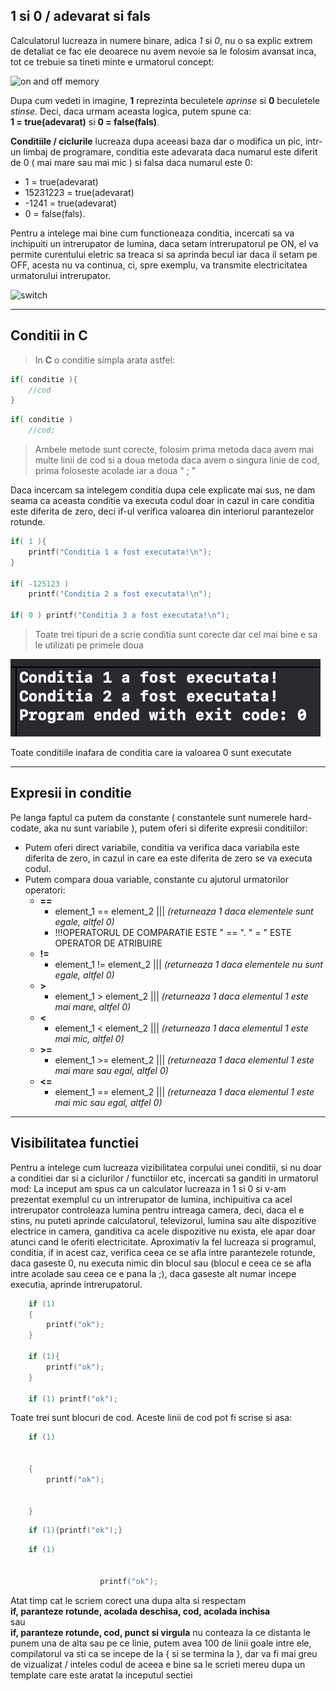 ## 1 si 0 / adevarat si fals

Calculatorul lucreaza in numere binare, adica *1* si *0*, nu o sa explic extrem de detaliat ce fac ele deoarece nu avem nevoie sa le folosim avansat inca, tot ce trebuie sa tineti minte e urmatorul concept:

![on and off memory](https://i.ytimg.com/vi/Xpk67YzOn5w/mqdefault.jpg)

Dupa cum vedeti in imagine, **1** reprezinta beculetele *aprinse* si **0** beculetele *stinse*.
Deci, daca urmam aceasta logica, putem spune ca: 
<br>__1 = true(adevarat)__ si __0 = false(fals)__.

**Conditiile / ciclurile** lucreaza dupa aceeasi baza dar o modifica un pic, intr-un limbaj de programare, conditia este adevarata daca numarul este diferit de 0 ( mai mare sau mai mic ) si falsa daca numarul este 0:
- 1 = true(adevarat)
- 15231223 = true(adevarat)
- -1241 = true(adevarat)
- 0 = false(fals).

Pentru a intelege mai bine cum functioneaza conditia, incercati sa va inchipuiti un intrerupator de lumina, daca setam intrerupatorul pe ON, el va permite curentului eletric sa treaca si sa aprinda becul iar daca il setam pe OFF, acesta nu va continua, ci, spre exemplu, va transmite electricitatea urmatorului intrerupator.

![switch](https://qph.fs.quoracdn.net/main-qimg-62f126ef48af2bfa032c8a7930b59777-lq)

---

## Conditii in C

>In __C__ o conditie simpla arata astfel:
```c
if( conditie ){
    //cod
}
```
```c
if( conditie )
    //cod;
```
>Ambele metode sunt corecte, folosim prima metoda daca avem mai multe linii de cod si a doua metoda daca avem o singura linie de cod, prima foloseste acolade iar a doua " ; "

Daca incercam sa intelegem conditia dupa cele explicate mai sus, ne dam seama ca aceasta conditie va executa codul doar in cazul in care conditia este diferita de zero, deci if-ul verifica valoarea din interiorul parantezelor rotunde.

```c
if( 1 ){
    printf("Conditia 1 a fost executata!\n");
}

if( -125123 )
    printf("Conditia 2 a fost executata!\n");

if( 0 ) printf("Conditia 3 a fost executata!\n");
```
> Toate trei tipuri de a scrie conditia sunt corecte dar cel mai bine e sa le utilizati pe primele doua

![ss](../resources/conditii_ss.png)

Toate conditiile inafara de conditia care ia valoarea 0 sunt executate

---

## Expresii in conditie

Pe langa faptul ca putem da constante ( constantele sunt numerele hard-codate, aka nu sunt variabile ), putem oferi si diferite expresii conditiilor:
- Putem oferi direct variabile, conditia va verifica daca variabila este diferita de zero, in cazul in care ea este diferita de zero se va executa codul.
- Putem compara doua variable, constante cu ajutorul urmatorilor operatori:
    - **==** 
        - element_1 == element_2 ||| *(returneaza 1 daca elementele sunt egale, altfel 0)*
        - !!!OPERATORUL DE COMPARATIE ESTE " == ". " = " ESTE OPERATOR DE ATRIBUIRE
    - **!=** 
        - element_1 != element_2 ||| *(returneaza 1 daca elementele nu sunt egale, altfel 0)*
    - **>**  
        - element_1 > element_2  ||| *(returneaza 1 daca elementul 1 este mai mare, altfel 0)*
    - **<**  
        - element_1 < element_2  ||| *(returneaza 1 daca elementul 1 este mai mic, altfel 0)*
    - **>=** 
        - element_1 >= element_2 ||| *(returneaza 1 daca elementul 1 este mai mare sau egal, altfel 0)*
    - **<=** 
        - element_1 == element_2 ||| *(returneaza 1 daca elementul 1 este mai mic sau egal, altfel 0)*

---

## Visibilitatea functiei

Pentru a intelege cum lucreaza vizibilitatea corpului unei conditii, si nu doar a conditiei dar si a ciclurilor / functiilor etc, incercati sa ganditi in urmatorul mod:
La inceput am spus ca un calculator lucreaza in 1 si 0 si v-am prezentat exemplul cu un intrerupator de lumina, inchipuitiva ca acel intrerupator controleaza lumina pentru intreaga camera, deci, daca el e stins, nu puteti aprinde calculatorul, televizorul, lumina sau alte dispozitive electrice in camera, ganditiva ca acele dispozitive nu exista, ele apar doar atunci cand le oferiti electricitate.
Aproximativ la fel lucreaza si programul, conditia, if in acest caz, verifica ceea ce se afla intre parantezele rotunde, daca gaseste 0, nu executa nimic din blocul sau (blocul e ceea ce se afla intre acolade sau ceea ce e pana la ;), daca gaseste alt numar incepe executia, aprinde intrerupatorul.

```c
	if (1) 
	{
		printf("ok");
	}

	if (1){
		printf("ok");
	}

	if (1) printf("ok");
```

Toate trei sunt blocuri de cod. Aceste linii de cod pot fi scrise si asa:

```c
	if (1) 
	
	
	{
		printf("ok");


	}
```
```c
	if (1){printf("ok");}
```
```c
	if (1)			
				
		
					printf("ok");
```

Atat timp cat le scriem corect una dupa alta si respectam 
<br>__if, paranteze rotunde, acolada deschisa, cod, acolada inchisa__ 
<br>sau 
<br>__if, paranteze rotunde, cod, punct si virgula__
nu conteaza la ce distanta le punem una de alta sau pe ce linie, putem avea 100 de linii goale intre ele, compilatorul va sti ca se incepe de la { si se termina la }, dar va fi mai greu de vizualizat / inteles codul de aceea e bine sa le scrieti mereu dupa un template care este aratat la inceputul sectiei

<!--
https://docs.github.com/en/github/writing-on-github/getting-started-with-writing-and-formatting-on-github/basic-writing-and-formatting-syntax

https://docs.microsoft.com/en-us/azure/devops/project/wiki/markdown-guidance?view=azure-devops#:~:text=a%20new%20paragraph.-,In%20a%20Markdown%20file%20or%20widget%2C%20enter%20two%20spaces%20before,action%20begins%20a%20new%20paragraph.
-->